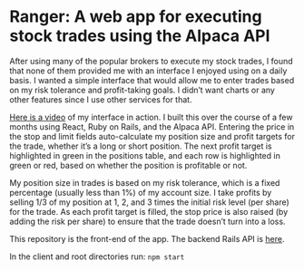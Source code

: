 # Ranger: A web app for executing stock trades using the Alpaca API

After using many of the popular brokers to execute my stock trades, I found that none of them provided me with an interface I enjoyed using on a daily basis. I wanted a simple interface that would allow me to enter trades based on my risk tolerance and profit-taking goals. I didn’t want charts or any other features since I use other services for that.

[Here is a video](https://www.dropbox.com/scl/fi/fi3fc6tglmezdpoxxxvge/Ranger-Demo.mp4?rlkey=7mvi3i214vqnhetl63r96rcij&dl=0) of my interface in action. I built this over the course of a few months using React, Ruby on Rails, and the Alpaca API. Entering the price in the stop and limit fields auto-calculate my position size and profit targets for the trade, whether it’s a long or short position. The next profit target is highlighted in green in the positions table, and each row is highlighted in green or red, based on whether the position is profitable or not.

My position size in trades is based on my risk tolerance, which is a fixed percentage (usually less than 1%) of my account size. I take profits by selling 1/3 of my position at 1, 2, and 3 times the initial risk level (per share) for the trade. As each profit target is filled, the stop price is also raised (by adding the risk per share) to ensure that the trade doesn’t turn into a loss.

This repository is the front-end of the app. The backend Rails API is [here](https://github.com/chrisaped/ranger_api).

In the client and root directories run:
`npm start`
